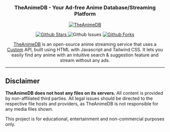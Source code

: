 <p align="center">
    <h3 align="center">TheAnimeDB - Your Ad-free Anime Database/Streaming Platform</h3>
  <div align="center">
    <a href="https://theanimedb.carlodee-official.workers.dev/">
      <img alt="TheAnimeDB" src="https://github.com/user-attachments/assets/460e7549-b900-418a-8f73-d09f9bd229d5"/>
    </a>
  </div>
  <p align="center">
  <a href="https://github.com/cd-Crypton/theanimedb">
      <img src="https://img.shields.io/github/stars/cd-Crypton/theanimedb" alt="Github Stars">
    </a>
      <img src="https://img.shields.io/github/issues/cd-Crypton/theanimedb" alt="Github Issues">
     <a href="https://github.com/cd-Crypton/theanimedb">
      <img src="https://img.shields.io/github/forks/cd-Crypton/theanimedb" alt="Github Forks" />
    </a>
</p>
</p>
<p align="center">
    <a href="https://theanimedb.carlodee-official.workers.dev">TheAnimeDB</a> is an open-source anime streaming service that uses a <a href="https://github.com/itzzzme/anime-api">Custom</a> API, built using HTML with Javascript and Tailwind CSS. It lets you easily find any anime with an intuitive search & suggestion feature and stream without any ads.
  </p>

---

## Disclaimer

**TheAnimeDB does not host any files on its servers.** All content is provided by non-affiliated third parties. All legal issues should be directed to the respective file hosts and providers, as TheAnimeDB is not responsible for any media files shown.

This project is for educational, entertainment and non-commercial purposes only.